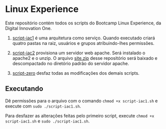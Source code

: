 # Linux Experience

Este repositório contém todos os scripts do Bootcamp Linux Experience, da Digital Innovation One.

1. [script-iac1](/script-iac1.sh) é uma arquitetura como serviço. Quando executado criará quatro pastas na raiz, usuários e grupos atribuindo-lhes permissões.

2. [script-iac2](/script-iac2.sh) provisiona um servidor web apache. Será instalado o apache2 e o unzip. O arquivo [site.zip](/) desse repositório será baixado e descompactado no diretório padrão do servidor apache.

3. [script-zero](/script-zero.sh) desfaz todas as modificações dos demais scripts.

## Executando

Dê permissões para o arquivo com o comando `chmod +x script-iac1.sh` e execute com `sudo ./script-iac1.sh`.

Para desfazer as alterações feitas pelo primeiro script, execute `chmod +x script-iac1.sh` e `sudo ./script-iac1.sh`.
